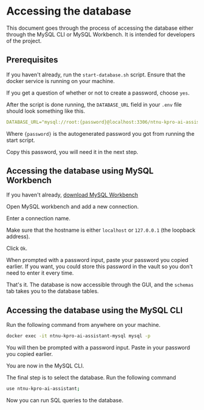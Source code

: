 # Accessing the database

This document goes through the process of accessing the database either through the MySQL CLI or MySQL Workbench. It is intended for developers of the project.

## Prerequisites

If you haven't already, run the `start-database.sh` script. Ensure that the docker service is running on your machine.

If you get a question of whether or not to create a password, choose `yes`.

After the script is done running, the `DATABASE_URL` field in your `.env` file should look something like this.

```yml
DATABASE_URL="mysql://root:{password}@localhost:3306/ntnu-kpro-ai-assistant"
```

Where `{password}` is the autogenerated password you got from running the start script.

Copy this password, you will need it in the next step.

## Accessing the database using MySQL Workbench

If you haven't already, [download MySQL Workbench](https://dev.mysql.com/downloads/workbench/)

Open MySQL workbench and add a new connection.

Enter a connection name.

Make sure that the hostname is either `localhost` or `127.0.0.1` (the loopback address).

Click `Ok`.

When prompted with a password input, paste your password you copied earlier. If you want, you could store this password in the vault so you don't need to enter it every time.

That's it. The database is now accessible through the GUI, and the `schemas` tab takes you to the database tables.

## Accessing the database using the MySQL CLI

Run the following command from anywhere on your machine.

```bash
docker exec -it ntnu-kpro-ai-assistant-mysql mysql -p
```

You will then be prompted with a password input. Paste in your password you copied earlier.

You are now in the MySQL CLI.

The final step is to select the database. Run the following command

```bash
use ntnu-kpro-ai-assistant;
```

Now you can run SQL queries to the database.
